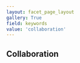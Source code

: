 ```yaml
---
layout: facet_page_layout
gallery: True
field: keywords
value: 'collaboration'
---
```


## Collaboration


